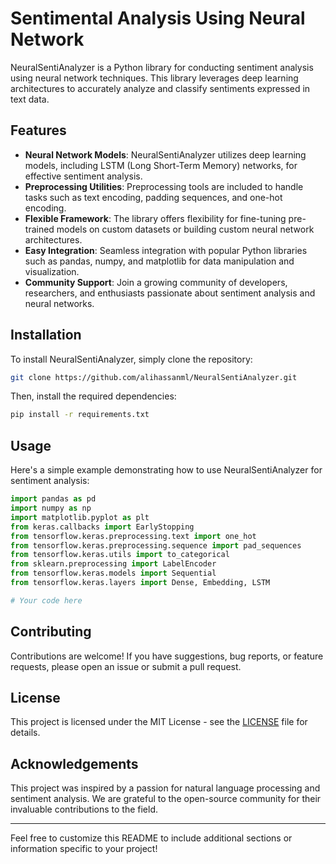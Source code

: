 # Sentimental Analysis Using Neural Network

NeuralSentiAnalyzer is a Python library for conducting sentiment analysis using neural network techniques. This library leverages deep learning architectures to accurately analyze and classify sentiments expressed in text data.

## Features

- **Neural Network Models**: NeuralSentiAnalyzer utilizes deep learning models, including LSTM (Long Short-Term Memory) networks, for effective sentiment analysis.
- **Preprocessing Utilities**: Preprocessing tools are included to handle tasks such as text encoding, padding sequences, and one-hot encoding.
- **Flexible Framework**: The library offers flexibility for fine-tuning pre-trained models on custom datasets or building custom neural network architectures.
- **Easy Integration**: Seamless integration with popular Python libraries such as pandas, numpy, and matplotlib for data manipulation and visualization.
- **Community Support**: Join a growing community of developers, researchers, and enthusiasts passionate about sentiment analysis and neural networks.

## Installation

To install NeuralSentiAnalyzer, simply clone the repository:

```bash
git clone https://github.com/alihassanml/NeuralSentiAnalyzer.git
```

Then, install the required dependencies:

```bash
pip install -r requirements.txt
```

## Usage

Here's a simple example demonstrating how to use NeuralSentiAnalyzer for sentiment analysis:

```python
import pandas as pd
import numpy as np
import matplotlib.pyplot as plt
from keras.callbacks import EarlyStopping
from tensorflow.keras.preprocessing.text import one_hot
from tensorflow.keras.preprocessing.sequence import pad_sequences
from tensorflow.keras.utils import to_categorical
from sklearn.preprocessing import LabelEncoder
from tensorflow.keras.models import Sequential
from tensorflow.keras.layers import Dense, Embedding, LSTM

# Your code here
```

## Contributing

Contributions are welcome! If you have suggestions, bug reports, or feature requests, please open an issue or submit a pull request.

## License

This project is licensed under the MIT License - see the [LICENSE](LICENSE) file for details.

## Acknowledgements

This project was inspired by a passion for natural language processing and sentiment analysis. We are grateful to the open-source community for their invaluable contributions to the field.

---

Feel free to customize this README to include additional sections or information specific to your project!
